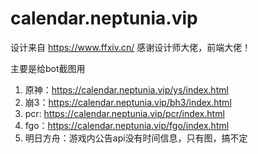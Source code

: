 # calendar.neptunia.vip

设计来自 https://www.ffxiv.cn/ 感谢设计师大佬，前端大佬！

主要是给bot截图用

1. 原神：https://calendar.neptunia.vip/ys/index.html
2. 崩3：https://calendar.neptunia.vip/bh3/index.html
3. pcr: https://calendar.neptunia.vip/pcr/index.html
4. fgo：https://calendar.neptunia.vip/fgo/index.html
5. 明日方舟：游戏内公告api没有时间信息，只有图，搞不定
